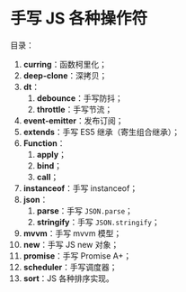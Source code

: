 # 手写 JS 各种操作符
目录：
1. **curring**：函数柯里化；
2. **deep-clone**：深拷贝；
3. **dt**：
    1. **debounce**：手写防抖；
    2. **throttle**：手写节流；
4. **event-emitter**：发布订阅；
5. **extends**：手写 ES5 继承（寄生组合继承）；
6. **Function**：
    1. **apply**；
    2. **bind**；
    3. **call**；
7. **instanceof**：手写 instanceof；
8. **json**：
    1. **parse**：手写 `JSON.parse`；
    2. **stringify**：手写 `JSON.stringify`；
9. **mvvm**：手写 mvvm 模型；
10. **new**：手写 JS new 对象；
11. **promise**：手写 Promise A+；
12. **scheduler**：手写调度器；
13. **sort**：JS 各种排序实现。
